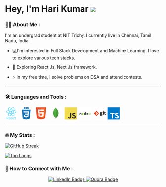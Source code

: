 <h1>
  Hey, I'm Hari Kumar
  <img src="https://media.giphy.com/media/hvRJCLFzcasrR4ia7z/giphy.gif" width="30px" />
</h1>
 

### :woman_technologist: About Me :
I'm an undergrad student at NIT Trichy. I currently live in Chennai, Tamil Nadu, India.
- 💻I'm interested in Full Stack Development and Machine Learning. I love to explore various tech stacks. 
  
- :seedling: Exploring React Js, Next Js framework.

- :zap: In my free time, I solve problems on DSA and attend contests.
---
 ### :hammer_and_wrench: Languages and Tools :
<div>
   <img src="https://github.com/devicons/devicon/blob/master/icons/react/react-original-wordmark.svg" title="React" alt="React" width="40" height="40"/>&nbsp;
   <img src="https://github.com/devicons/devicon/blob/master/icons/css3/css3-plain-wordmark.svg"  title="CSS3" alt="CSS" width="40" height="40"/>&nbsp;
  <img src="https://github.com/devicons/devicon/blob/master/icons/html5/html5-original.svg" title="HTML5" alt="HTML" width="40" height="40"/>&nbsp;
  <img src="https://github.com/devicons/devicon/blob/master/icons/mongodb/mongodb-original.svg" title="Mongodb" alt="Mongodb" width="40" height="40"/>&nbsp;
  <img src="https://github.com/devicons/devicon/blob/master/icons/javascript/javascript-original.svg" title="JavaScript" alt="JavaScript" width="40" height="40"/>&nbsp;
   <img src="https://github.com/devicons/devicon/blob/master/icons/nodejs/nodejs-original-wordmark.svg" title="NodeJS" alt="NodeJS" width="40" height="40"/>&nbsp;
   <img src="https://github.com/devicons/devicon/blob/master/icons/git/git-original-wordmark.svg" title="Git" **alt="Git" width="40" height="40"/>
   <img src=" https://github.com/devicons/devicon/blob/master/icons/typescript/typescript-original.svg" title="TypeScript" **alt="Typescript" width="40" height="40"/>
</div>

---

### :fire: My Stats :
[![GitHub Streak](http://github-readme-streak-stats.herokuapp.com?user=Hari-Kumar-A&theme=dark)](https://git.io/streak-stats)

[![Top Langs](https://github-readme-stats.vercel.app/api/top-langs/?username=Hari-Kumar-A&layout=compact&theme=vision-friendly-dark)](https://github.com/anuraghazra/github-readme-stats)

### 🤔 How to Connect with Me :
 <div id="badges" align="center">
  <a href="https://www.linkedin.com/in/hari-kumar-a-b69287253/">
    <img src="https://img.shields.io/badge/LinkedIn-blue?style=for-the-badge&logo=linkedin&logoColor=white" alt="LinkedIn Badge"/>
  </a>
  
  <a href="https://www.quora.com/profile/Hari-Kumar-A-4">
    <img src="https://img.shields.io/badge/Quora-red?style=for-the-badge&logo=quora&logoColor=white" alt="Quora Badge"/>
  </a>
</div>

<!--
**Hari-Kumar-A/Hari-Kumar-A** is a ✨ _special_ ✨ repository because its `README.md` (this file) appears on your GitHub profile.

Here are some ideas to get you started:

- 🔭 I’m currently working on ...
- 🌱 I’m currently learning ...
- 👯 I’m looking to collaborate on ...
- 🤔 I’m looking for help with ...
- 💬 Ask me about ...
- 📫 How to reach me: ...
- 😄 Pronouns: ...
- ⚡ Fun fact: ...
-->
